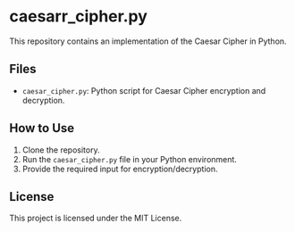 # caesarr_cipher.py

This repository contains an implementation of the Caesar Cipher in Python.

## Files
- `caesar_cipher.py`: Python script for Caesar Cipher encryption and decryption.

## How to Use
1. Clone the repository.
2. Run the `caesar_cipher.py` file in your Python environment.
3. Provide the required input for encryption/decryption.

## License
This project is licensed under the MIT License.

